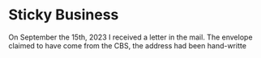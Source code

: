 Sticky Business
====

On September the 15th, 2023 I received a letter in the mail. The envelope claimed to have come from the CBS, the address had been hand-writte